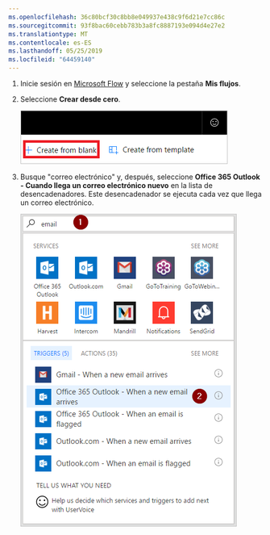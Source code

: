 ```yaml
---
ms.openlocfilehash: 36c80bcf30c8bb8e049937e438c9f6d21e7cc86c
ms.sourcegitcommit: 93f8bac60cebb783b3a8fc8887193e094d4e27e2
ms.translationtype: MT
ms.contentlocale: es-ES
ms.lasthandoff: 05/25/2019
ms.locfileid: "64459140"
---
```

1. Inicie sesión en [Microsoft Flow](https://flow.microsoft.com) y seleccione la pestaña **Mis flujos**.
2. Seleccione **Crear desde cero**.
   
    ![Flujo en blanco](media/email-triggers/email-triggers-create-blank.png)
3. Busque "correo electrónico" y, después, seleccione **Office 365 Outlook - Cuando llega un correo electrónico nuevo** en la lista de desencadenadores. Este desencadenador se ejecuta cada vez que llega un correo electrónico.
   
    ![Buscar correo electrónico](media/email-triggers/email-triggers-1.png)


